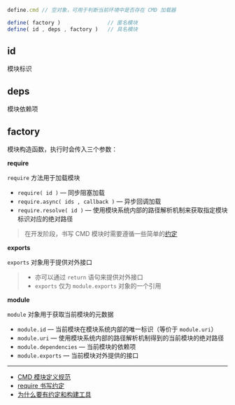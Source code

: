 ```js
define.cmd // 空对象，可用于判断当前环境中是否存在 CMD 加载器

define( factory )               // 匿名模块
define( id , deps , factory )   // 具名模块
```

## id

模块标识

## deps

模块依赖项

## factory

模块构造函数，执行时会传入三个参数：

__require__

`require` 方法用于加载模块

- `require( id )` — 同步阻塞加载
- `require.async( ids , callback )` — 异步回调加载
- `require.resolve( id )` — 使用模块系统内部的路径解析机制来获取指定模块标识对应的绝对路径

> 在开发阶段，书写 CMD 模块时需要遵循一些简单的[约定](https://github.com/seajs/seajs/issues/259)

__exports__

`exports` 对象用于提供对外接口

> - 亦可以通过 `return` 语句来提供对外接口
> - `exports` 仅为 `module.exports` 对象的一个引用

__module__

`module` 对象用于获取当前模块的元数据

- `module.id` — 当前模块在模块系统内部的唯一标识（等价于 `module.uri`）
- `module.uri` — 使用模块系统内部的路径解析机制得到的当前模块的绝对路径
- `module.dependencies` — 当前模块的依赖项
- `module.exports` — 当前模块对外提供的接口

---

- [CMD 模块定义规范](https://github.com/seajs/seajs/issues/242)
- [require 书写约定](https://github.com/seajs/seajs/issues/259)
- [为什么要有约定和构建工具](https://github.com/seajs/seajs/issues/426)
